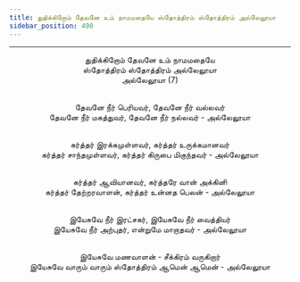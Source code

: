 ```yaml
---
title: துதிக்கிறோம் தேவனே உம் நாமமதையே ஸ்தோத்திரம் ஸ்தோத்திரம் அல்லேலூயா
sidebar_position: 490
---
```


---
<center>
துதிக்கிறோம் தேவனே உம் நாமமதையே<br/>
ஸ்தோத்திரம் ஸ்தோத்திரம் அல்லேலூயா<br/>
அல்லேலூயா (7)<br/><br/>

தேவனே நீர் பெரியவர், தேவனே நீர் வல்லவர்<br/>
தேவனே நீர் மகத்துவர், தேவனே நீர் நல்லவர் - அல்லேலூயா<br/><br/>

கர்த்தர் இரக்கமுள்ளவர், கர்த்தர் உருக்கமானவர்<br/>
கர்த்தர் சாந்தமுள்ளவர், கர்த்தர் கிருபை மிகுந்தவர் - அல்லேலூயா<br/><br/>

கர்த்தர் ஆவியானவர், கர்த்தரே வான் அக்கினி<br/>
கர்த்தர் தேற்றரவாளன், கர்த்தர் உன்னத பெலன் - அல்லேலூயா<br/><br/>

இயேசுவே நீர் இரட்சகர், இயேசுவே நீர் வைத்தியர்<br/>
இயேசுவே நீர் அற்புதர், என்றுமே மாறாதவர் - அல்லேலூயா<br/><br/>

இயேசுவே மணவாளன் - சீக்கிரம் வருகிறார்<br/>
இயேசுவே வாரும் வாரும் ஸ்தோத்திரம் ஆமென் ஆமென் - அல்லேலூயா
</center>